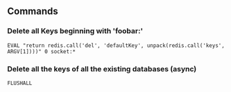 ## Commands

### Delete all Keys beginning with 'foobar:'

```
EVAL "return redis.call('del', 'defaultKey', unpack(redis.call('keys', ARGV[1])))" 0 socket:*
```

### Delete all the keys of all the existing databases (async)

```
FLUSHALL
```
